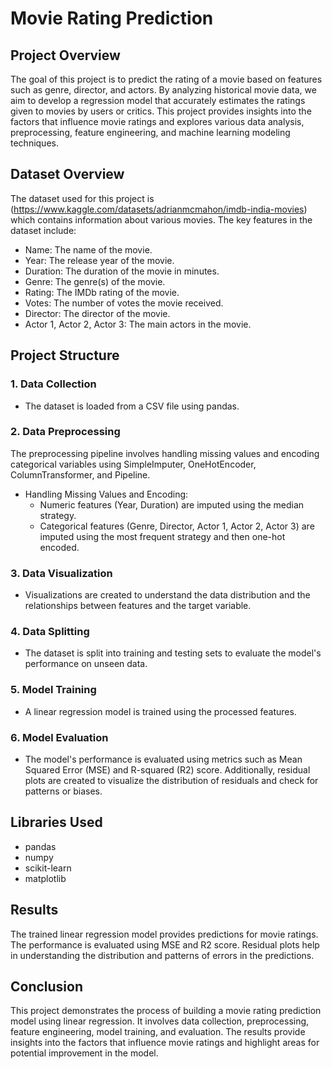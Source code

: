 # Movie Rating Prediction
## Project Overview
The goal of this project is to predict the rating of a movie based on features such as genre, director, and actors. By analyzing historical movie data, we aim to develop a regression model that accurately estimates the ratings given to movies by users or critics. This project provides insights into the factors that influence movie ratings and explores various data analysis, preprocessing, feature engineering, and machine learning modeling techniques.

## Dataset Overview
The dataset used for this project is (https://www.kaggle.com/datasets/adrianmcmahon/imdb-india-movies) which contains information about various movies. The key features in the dataset include:

* Name: The name of the movie.
* Year: The release year of the movie.
* Duration: The duration of the movie in minutes.
* Genre: The genre(s) of the movie.
* Rating: The IMDb rating of the movie.
* Votes: The number of votes the movie received.
* Director: The director of the movie.
* Actor 1, Actor 2, Actor 3: The main actors in the movie.

## Project Structure
### 1. Data Collection
- The dataset is loaded from a CSV file using pandas.
### 2. Data Preprocessing
The preprocessing pipeline involves handling missing values and encoding categorical variables using SimpleImputer, OneHotEncoder, ColumnTransformer, and Pipeline.
* Handling Missing Values and Encoding:
  - Numeric features (Year, Duration) are imputed using the median strategy.
  - Categorical features (Genre, Director, Actor 1, Actor 2, Actor 3) are imputed using the most frequent strategy and then one-hot encoded.

### 3. Data Visualization
- Visualizations are created to understand the data distribution and the relationships between features and the target variable.

### 4. Data Splitting
- The dataset is split into training and testing sets to evaluate the model's performance on unseen data.

### 5. Model Training
- A linear regression model is trained using the processed features.

### 6. Model Evaluation
- The model's performance is evaluated using metrics such as Mean Squared Error (MSE) and R-squared (R2) score. Additionally, residual plots are created to visualize the distribution of residuals and check for patterns or biases.

##  Libraries Used
* pandas
* numpy
* scikit-learn
* matplotlib

## Results
The trained linear regression model provides predictions for movie ratings. The performance is evaluated using MSE and R2 score. Residual plots help in understanding the distribution and patterns of errors in the predictions.

## Conclusion
This project demonstrates the process of building a movie rating prediction model using linear regression. It involves data collection, preprocessing, feature engineering, model training, and evaluation. The results provide insights into the factors that influence movie ratings and highlight areas for potential improvement in the model.

